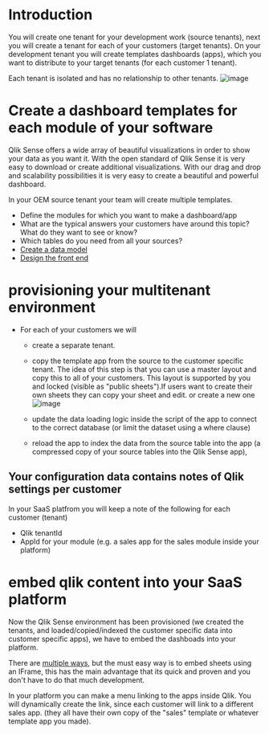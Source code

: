 # Introduction

You will create one tenant for your development work (source tenants), next you will create a tenant for each of your customers (target tenants). On your development tenant you will create templates dashboards (apps), which you want to distribute to your target tenants (for each customer 1 tenant).

Each tenant is isolated and has no relationship to other tenants. 
![image](https://user-images.githubusercontent.com/12411165/236406238-e6bc5f15-5d44-4bc8-9f66-5a5881f44425.png)


# Create a dashboard templates for each module of your software
Qlik Sense offers a wide array of beautiful visualizations in order to show your data as you want it. With the open standard of Qlik Sense it is very easy to download or create additional visualizations. 
With our drag and drop and scalability possibilities it is very easy to create a beautiful and powerful dashboard.

In your OEM source tenant your team will create multiple templates.
* Define the modules for which you want to make a dashboard/app
* What are the typical answers your customers have around this topic? What do they want to see or know?
* Which tables do you need from all your sources?
* [Create a data model](https://learning.qlik.com/pluginfile.php/99033/mod_resource/content/9/Load_Data/Load_Data.html)
* [Design the front end](https://youtu.be/u54qqmRQ16w?t=61)

# provisioning your multitenant environment
* For each of your customers we will 
  * create a separate tenant. 
  * copy the template app from the source to the customer specific tenant. The idea of this step is that you can use a master layout and copy this to all of your customers. This layout is supported by you and locked (visible as "public sheets").If users want to create their own sheets they can copy your sheet and edit. or create a new one ![image](https://user-images.githubusercontent.com/12411165/236413583-a8832390-b82d-40a5-b08e-9e556dc45b78.png)

  * update the data loading logic inside the script of the app to connect to the correct database (or limit the dataset using a where clause)
  * reload the app to index the data from the source table into the app (a compressed copy of your source tables into the Qlik Sense app),

## Your configuration data contains notes of Qlik settings per customer
In your SaaS platfrom you will keep a note of the following for each customer (tenant)
* Qlik tenantId
* AppId for your module (e.g. a sales app for the sales module inside your platform)

# embed qlik content into your SaaS platform
Now the Qlik Sense environment has been provisioned (we created the tenants, and loaded/copied/indexed the customer specific data into customer specific apps), we have to embed the dashboads into your platform. 

There are [multiple ways](https://integration.qlik.com/?selection=qxT68oNhfBA8Nxz35), but the must easy way is to embed sheets using an IFrame, this has the main advantage that its quick and proven and you don't have to do that much development. 

In your platform you can make a menu linking to the apps inside Qlik. You will dynamically create the link, since each customer will link to a different sales app. (they all have their own copy of the "sales" template or whatever template app you made).


